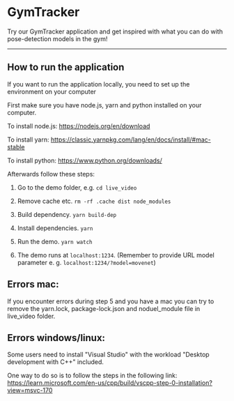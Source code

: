 # GymTracker

Try our GymTracker application and get inspired with what you can do with pose-detection models in the gym!

-------------------------------------------------------------------------------

## How to run the application
If you want to run the application locally, you need to set up the environment on your computer

First make sure you have node.js, yarn and python installed on your computer. 

To install node.js: 
https://nodejs.org/en/download 

To install yarn:
https://classic.yarnpkg.com/lang/en/docs/install/#mac-stable 

To install python:
https://www.python.org/downloads/ 

Afterwards follow these steps:

1. Go to the demo folder, e.g. `cd live_video`

2. Remove cache etc. `rm -rf .cache dist node_modules`

3. Build dependency. `yarn build-dep`

4. Install dependencies. `yarn`

5. Run the demo. `yarn watch`

6. The demo runs at `localhost:1234`. (Remember to provide URL model parameter e. g. `localhost:1234/?model=movenet`)

## Errors mac:
If you encounter errors during step 5 and you have a mac you can try to remove the yarn.lock, package-lock.json and noduel_module file in live_video folder. 

## Errors windows/linux:
Some users need to install "Visual Studio" with the workload "Desktop development with C++" included.

One way to do so is to follow the steps in the following link: https://learn.microsoft.com/en-us/cpp/build/vscpp-step-0-installation?view=msvc-170
